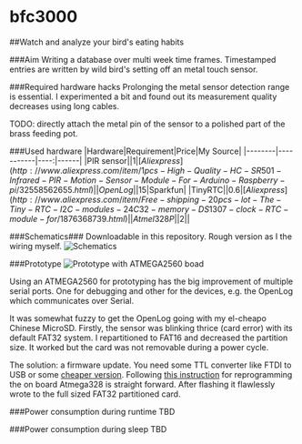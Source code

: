 # bfc3000
##Watch and analyze your bird's eating habits

###Aim 
Writing a database over multi week time frames. Timestamped entries are written by wild bird's setting off an metal
touch sensor.

###Required hardware hacks
Prolonging the metal sensor detection range is essential. I experimented a bit and found out its measurement quality
decreases using long cables.

TODO: directly attach the metal pin of the sensor to a polished part of the brass feeding pot.

###Used hardware
|Hardware|Requirement|Price|My Source|
|--------|-----------|----:|------|
|PIR sensor||$1|[Aliexpress](http://www.aliexpress.com/item/1pcs-High-Quality-HC-SR501-Infrared-PIR-Motion-Sensor-Module-For-Arduino-Raspberry-pi/32558562655.html) |
|OpenLog||$15|Sparkfun|
|TinyRTC||$0.6|[Aliexpress](http://www.aliexpress.com/item/Free-shipping-20pcs-lot-The-Tiny-RTC-I2C-modules-24C32-memory-DS1307-clock-RTC-module-for/1876368739.html)|
|Atmel 328P||$2||

###Schematics###
Downloadable in this repository. Rough version as I the wiring myself.
![Schematics](https://github.com/barde/bfc3000/raw/master/bfc3000_bb.png)


###Prototype
![Prototype with ATMEGA2560 boad](https://github.com/barde/bfc3000/raw/master/prototype.jpg)

Using an ATMEGA2560 for prototyping has the big improvement of multiple serial ports. One for debugging and other for
the devices, e.g. the OpenLog which communicates over Serial.

It was somewhat fuzzy to get the OpenLog going with my el-cheapo Chinese MicroSD. Firstly, the sensor was blinking
thrice (card error) with its default FAT32 system. I repartitioned to FAT16 and decreased the partition size. It worked
but the card was not removable during a power cycle.

The solution: a firmware update. You need some TTL converter like FTDI to USB or some 
[cheaper
version](http://www.aliexpress.com/item/Free-Shipping-1pcs-FT232RL-FTDI-USB-3-3V-5-5V-to-TTL-Serial-Adapter-Module/32481520135.htm).
Following [this instruction](https://learn.sparkfun.com/tutorials/openlog-hookup-guide) for reprogramming the on board Atmega328 is straight forward.
After flashing it flawlessly wrote to the full sized FAT32 partitioned card.

###Power consumption during runtime
TBD

###Power consumption during sleep
TBD

